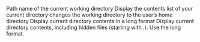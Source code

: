 Path name of the current working directory
Display the contents list of your current directory
changes the working directory to the user’s home directory
Display current directory contents in a long format
Display current directory contents, including hidden files (starting with .). Use the long format.
